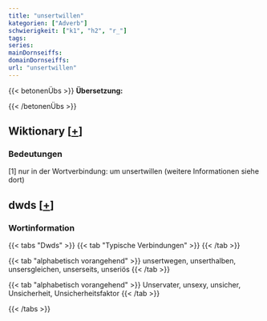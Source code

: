 ```yaml
---
title: "unsertwillen"
kategorien: ["Adverb"]
schwierigkeit: ["k1", "h2", "r_"]
tags:
series:
mainDornseiffs:
domainDornseiffs:
url: "unsertwillen"
---
```


{{< betonenÜbs >}}
**Übersetzung:**  
  
{{< /betonenÜbs >}}

## Wiktionary [[+](https://de.wiktionary.org/wiki/unsertwillen)]

### Bedeutungen
[1] nur in der Wortverbindung: um unsertwillen (weitere Informationen siehe dort)  



## dwds [[+](https://www.dwds.de/wb/unsertwillen)]

### Wortinformation
{{< tabs "Dwds" >}}
{{< tab "Typische Verbindungen" >}}
{{< /tab >}}

{{< tab "alphabetisch vorangehend" >}}
unsertwegen, unserthalben, unsersgleichen, unserseits, unseriös
{{< /tab >}}

{{< tab "alphabetisch vorangehend" >}}
Unservater, unsexy, unsicher, Unsicherheit, Unsicherheitsfaktor
{{< /tab >}}

{{< /tabs >}}

